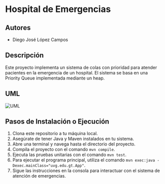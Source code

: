 # Hospital de Emergencias

## Autores
- Diego José López Campos

## Descripción
Este proyecto implementa un sistema de colas con prioridad para atender pacientes en la emergencia de un hospital. El sistema se basa en una Priority Queue implementada mediante un heap.

## UML
![UML](https://cdn-0.plantuml.com/plantuml/png/pLLDZn914BtpAofxwiqAYNgRRCWQPQEUKDIByL3C5D19JrUdkmV5ZV_T6QQQaOP5FPZ8PU2zLwy-kgQv2n5zR6epAWs602-SWuSHj9ynB4gqbZo4_Ydet6lsEkxkiOpiTx3gdndxnaPg6RgTOwcf_J459z-2I9VCXj12oRRIKRFTupTGexOA_JeKi8XUs_NdBzTGm9Pr9Gh3MCsJcrffGtECcoH_CcGgBjIJUJesPl3yEuSV8vdUMznYqhzhgA7R6T2tIBOAy99hXnwNfWMdKndopMc8kXPcJV5U-n1LbsSceAUQjtG4OLMfBPg6MgZ3PQx2wZ2hNTofKoRexxsHjb6WigMzEkqhjPnMGoODbkkbfsCij7PSup7ezXrMcAQT35NlC1oTH0_08J91QJpbVfxqWHKN1x_ZTYBt8Lr74ZtqbE_nG_BrX97weuWxHuUyS6aNEjysCVaEpdMNrk3_E-nFr0taDQ7xNTbZqROGL1XHZ0U3mowtiMIZqllynsKOMfqdl5vlpZEEVCa68trqoX2kH2AD_Ej1IGrDsBpYh_OzSrIUEMP5_F6fNbZKxZ8UZwTmzNIoloSEUmNTSA-Wa6KDW_BPHCOFBcatZscVJs21HljpPFvs5D24WJwzjN91UZ5oVDYDn6IP7hMN2dDzxZe81_0NJSUtgyoX_yUv8rirjVa9)

## Pasos de Instalación o Ejecución
1. Clona este repositorio a tu máquina local.
2. Asegúrate de tener Java y Maven instalados en tu sistema.
3. Abre una terminal y navega hasta el directorio del proyecto.
4. Compila el proyecto con el comando `mvn compile`.
5. Ejecuta las pruebas unitarias con el comando `mvn test`.
6. Para ejecutar el programa principal, utiliza el comando `mvn exec:java -Dexec.mainClass="uvg.edu.gt.App"`.
7. Sigue las instrucciones en la consola para interactuar con el sistema de atención de emergencias.

